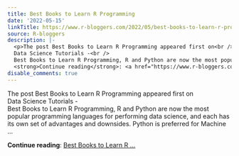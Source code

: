```yaml
---
title: Best Books to Learn R Programming
date: '2022-05-15'
linkTitle: https://www.r-bloggers.com/2022/05/best-books-to-learn-r-programming-2/
source: R-bloggers
description: |-
  <p>The post Best Books to Learn R Programming appeared first on<br />
  Data Science Tutorials -<br />
  Best Books to Learn R Programming, R and Python are now the most popular programming languages for performing data science, and each has its own set of advantages and downsides. Python is preferred for Machine ...</p>
  <strong>Continue reading</strong>: <a href="https://www.r-bloggers.com/2022/05/best-books-to-learn-r-programming-2/">Best Books to Learn R ...
disable_comments: true
---
```

<p>The post Best Books to Learn R Programming appeared first on<br />
Data Science Tutorials -<br />
Best Books to Learn R Programming, R and Python are now the most popular programming languages for performing data science, and each has its own set of advantages and downsides. Python is preferred for Machine ...</p>
<strong>Continue reading</strong>: <a href="https://www.r-bloggers.com/2022/05/best-books-to-learn-r-programming-2/">Best Books to Learn R ...
